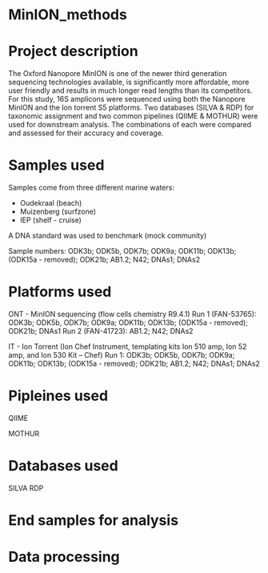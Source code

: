 # MinION_methods

# Project description
The Oxford Nanopore MinION is one of the newer third generation sequencing technologies available, is significantly more affordable, more user friendly and results in much longer read lengths than its competitors. For this study, 16S amplicons were sequenced using both the Nanopore MinION and the Ion torrent S5 platforms. Two databases (SILVA & RDP) for taxonomic assignment and two common pipelines (QIIME & MOTHUR) were used for downstream analysis. The combinations of each were compared and assessed for their accuracy and coverage. 

# Samples used
Samples come from three different marine waters:
- Oudekraal (beach)
- Muizenberg (surfzone)
- IEP (shelf - cruise)

A DNA standard was used to benchmark (mock community)

Sample numbers: ODK3b; ODK5b, ODK7b; ODK9a; ODK11b; ODK13b; (ODK15a - removed); ODK21b; AB1.2; N42; DNAs1; DNAs2

# Platforms used
ONT - MinION sequencing (flow cells chemistry R9.4.1)
  Run 1 (FAN-53765): ODK3b; ODK5b, ODK7b; ODK9a; ODK11b; ODK13b; (ODK15a - removed); ODK21b; DNAs1
  Run 2 (FAN-41723): AB1.2; N42; DNAs2

IT - Ion Torrent (Ion Chef Instrument, templating kits Ion 510 amp, Ion 52 amp, and Ion 530 Kit – Chef)
  Run 1: ODK3b; ODK5b, ODK7b; ODK9a; ODK11b; ODK13b; (ODK15a - removed); ODK21b; AB1.2; N42; DNAs1; DNAs2

# Pipleines used
QIIME

MOTHUR

# Databases used
SILVA
RDP

# End samples for analysis

# Data processing

